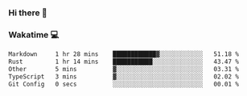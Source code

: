 ### Hi there 👋

<!--
**kikyou14/kikyou14** is a ✨ _special_ ✨ repository because its `README.md` (this file) appears on your GitHub profile.

Here are some ideas to get you started:

- 🔭 I’m currently working on ...
- 🌱 I’m currently learning ...
- 👯 I’m looking to collaborate on ...
- 🤔 I’m looking for help with ...
- 💬 Ask me about ...
- 📫 How to reach me: ...
- 😄 Pronouns: ...
- ⚡ Fun fact: ...
-->

### Wakatime 💻

<!--START_SECTION:waka-->

```txt
Markdown     1 hr 28 mins    ████████████▓░░░░░░░░░░░░   51.18 %
Rust         1 hr 14 mins    ███████████░░░░░░░░░░░░░░   43.47 %
Other        5 mins          ▓░░░░░░░░░░░░░░░░░░░░░░░░   03.31 %
TypeScript   3 mins          ▓░░░░░░░░░░░░░░░░░░░░░░░░   02.02 %
Git Config   0 secs          ░░░░░░░░░░░░░░░░░░░░░░░░░   00.01 %
```

<!--END_SECTION:waka-->